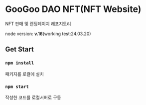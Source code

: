 # GooGoo DAO NFT(NFT Website)

NFT 판매 및 랜딩페이지 레포지토리

node version: **v.16**(working test:24.03.20)

## Get Start

### `npm install`

패키지를 로컬에 설치

### `npm start`

작성한 코드를 로컬서버로 구동
